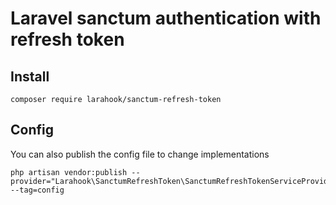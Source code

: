 # Laravel sanctum authentication with refresh token

## Install
```composer
composer require larahook/sanctum-refresh-token
```

## Config
You can also publish the config file to change implementations
```composer
php artisan vendor:publish --provider="Larahook\SanctumRefreshToken\SanctumRefreshTokenServiceProvider" --tag=config
```